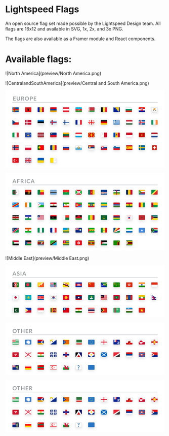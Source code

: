 # Lightspeed Flags
An open source flag set made possible by the Lightspeed Design team. 
All flags are 16x12 and available in SVG, 1x, 2x, and 3x PNG.

The flags are also available as a Framer module and React components.

# Available flags:
![North America](preview/North America.png)

![CentralandSouthAmerica](preview/Central and South America.png)

![Europe](preview/Europe.png)

![Africa](preview/Africa.png)

![Middle East](preview/Middle East.png)

![Asia](preview/Asia.png)

![Oceania](preview/Other.png)

![Other](preview/Other.png)